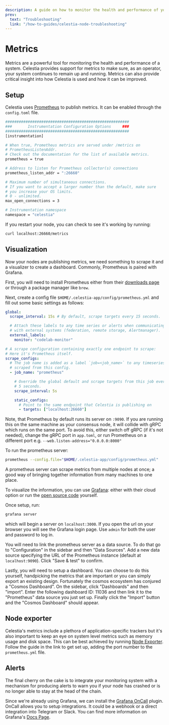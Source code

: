 ```yaml
---
description: A guide on how to monitor the health and performance of your system.
prev:
  text: "Troubleshooting"
  link: "/how-to-guides/celestia-node-troubleshooting"
---
```


# Metrics

Metrics are a powerful tool for monitoring the health
and performance of a system. Celestia provides support
for metrics to make sure, as an operator, your system
continues to remain up and running. Metrics can also
provide critical insight into how Celestia is used and
how it can be improved.

## Setup

Celestia uses [Prometheus](https://prometheus.io/) to
publish metrics. It can be enabled through the `config.toml` file.

```bash
#######################################################
###       Instrumentation Configuration Options     ###
#######################################################
[instrumentation]

# When true, Prometheus metrics are served under /metrics on
# PrometheusListenAddr.
# Check out the documentation for the list of available metrics.
prometheus = true

# Address to listen for Prometheus collector(s) connections
prometheus_listen_addr = ":26660"

# Maximum number of simultaneous connections.
# If you want to accept a larger number than the default, make sure
# you increase your OS limits.
# 0 - unlimited.
max_open_connections = 3

# Instrumentation namespace
namespace = "celestia"
```

If you restart your node, you can check to see it's working
by running:

```bash
curl localhost:26660/metrics
```

## Visualization

Now your nodes are publishing metrics, we need something to
scrape it and a visualizer to create a dashboard. Commonly,
Prometheus is paired with Grafana.

First, you will need to install Prometheus either from their
[downloads page](https://prometheus.io/download/) or through
a package manager like `brew`.

Next, create a config file `$HOME/.celestia-app/config/prometheus.yml`
and fill out some basic settings as follows:

<!-- markdownlint-disable MD013 -->

```yml
global:
  scrape_interval: 15s # By default, scrape targets every 15 seconds.

  # Attach these labels to any time series or alerts when communicating
  # with external systems (federation, remote storage, Alertmanager).
  external_labels:
    monitor: "codelab-monitor"

# A scrape configuration containing exactly one endpoint to scrape:
# Here it's Prometheus itself.
scrape_configs:
  # The job name is added as a label `job=<job_name>` to any timeseries
  # scraped from this config.
  - job_name: "prometheus"

    # Override the global default and scrape targets from this job every
    # 5 seconds.
    scrape_interval: 5s

    static_configs:
      # Point to the same endpoint that Celestia is publishing on
      - targets: ["localhost:26660"]
```

<!-- markdownlint-enable MD013 -->

Note, that Prometheus by default runs its server on `:9090`.
If you are running this on the same machine as your consensus
node, it will collide with gRPC which runs on the same port.
To avoid this, either switch off gRPC (if it's not needed),
change the gRPC port in `app.toml`, or run Prometheus on a
different port e.g. `--web.listen-address="0.0.0.0:8000"`

To run the prometheus server:

```bash
prometheus --config.file="$HOME/.celestia-app/config/prometheus.yml"
```

A prometheus server can scrape metrics from multiple nodes at once;
a good way of bringing together information from many machines to one place.

To visualize the information, you can use [Grafana](https://grafana.com/):
either with their cloud option or run the [open source code](https://grafana.com/grafana/download?pg=graf&platform=linux&plcmt=deploy-box-1)
yourself.

Once setup, run:

```bash
grafana server
```

which will begin a server on `localhost:3000`.
If you open the url on your browser you will
see the Grafana login page. Use `admin` for both
the user and password to log in.

You will need to link the prometheus server as a
data source. To do that go to "Configuration" in
the sidebar and then "Data Sources". Add a new data
source specifying the URL of the Prometheus instance
(default at `localhost:9090`). Click "Save & test" to confirm.

Lastly, you will need to setup a dashboard. You can
choose to do this yourself, handpicking the metrics
that are important or you can simply export an existing
design. Fortunately the cosmos ecosystem has conjured a
"Cosmos Dashboard". On the sidebar, click "Dashboards"
and then "import". Enter the following dashboard ID: 11036
and then link it to the "Prometheus" data source you just set up.
Finally click the "Import" button and the "Cosmos Dashboard" should appear.

## Node exporter

Celestia's metrics include a plethora of application-specific
trackers but it's also important to keep an eye on system level
metrics such as memory usage and disk space. This can be best
achieved by running [Node Exporter](https://prometheus.io/docs/guides/node-exporter/).
Follow the guide in the link to get set up, adding the port
number to the `prometheus.yml` file.

## Alerts

The final cherry on the cake is to integrate your monitoring
system with a mechanism for producing alerts to warn you if
your node has crashed or is no longer able to stay at the head
of the chain.

Since we're already using Grafana, we can install the
[Grafana OnCall](http://localhost:3000/plugins/grafana-oncall-app)
plugin. OnCall allows you to setup integrations. It could be a
webhook or a direct integration into Telegram or Slack.
You can find more information on Grafana's [Docs Page](https://grafana.com/docs/oncall/latest/integrations/).
